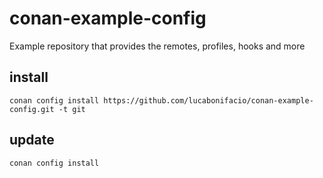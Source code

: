 # conan-example-config
Example repository that provides the remotes, profiles, hooks and more

## install

```
conan config install https://github.com/lucabonifacio/conan-example-config.git -t git
```

## update

```
conan config install
```
